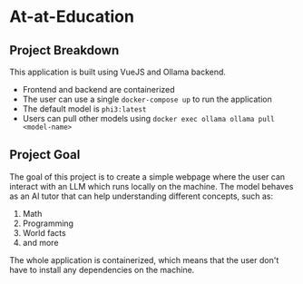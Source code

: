 # At-at-Education

## Project Breakdown
This application is built using VueJS and Ollama backend. 

- Frontend and backend are containerized
- The user can use a single `docker-compose up` to run the application
- The default model is `phi3:latest`
- Users can pull other models using `docker exec ollama ollama pull <model-name>`

## Project Goal
The goal of this project is to create a simple webpage where the user can interact with an LLM which runs locally on the machine.
The model behaves as an AI tutor that can help understanding different concepts, such as:
  1. Math
  2. Programming
  3. World facts
  4. and more

The whole application is containerized, which means that the user don't have to install any dependencies on the machine.

